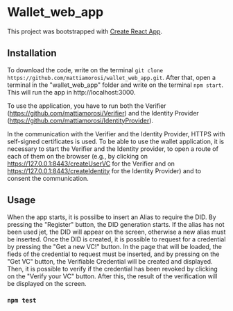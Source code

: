 # Wallet_web_app

This project was bootstrapped with [Create React App](https://github.com/facebook/create-react-app).

## Installation

To download the code, write on the terminal `git clone https://github.com/mattiamorosi/wallet_web_app.git`.
After that, open a terminal in the "wallet_web_app" folder and write on the terminal `npm start`. This will run the app in http://localhost:3000.

To use the application, you have to run both the Verifier (https://github.com/mattiamorosi/Verifier) and the Identity Provider (https://github.com/mattiamorosi/IdentityProvider).

In the communication with the Verifier and the Identity Provider, HTTPS with self-signed certificates is used. To be able to use the wallet application, it is necessary to start the Verifier and the Identity provider, to open a route of each of them on the browser (e.g., by clicking on https://127.0.0.1:8443/createUserVC for the Verifier and on https://127.0.0.1:8443/createIdentity for the Identity Provider) and to consent the communication.


## Usage
When the app starts, it is possilbe to insert an Alias to require the DID. By pressing the "Register" button, the DID generation starts. If the alias has not been used jet, the DID will appear on the screen, otherwise a new alias must be inserted.
Once the DID is created, it is possible to request for a credential by pressing the "Get a new VC!" button. In the page that will be loaded, the fieds of the credential to request must be inserted, and by pressing on the "Get VC" button, the Verifiable Credential will be created and displayed.
Then, it is possible to verify if the credential has been revoked by clicking on the "Verify your VC" button. After this, the result of the verification will be displayed on the screen.



### `npm test`

